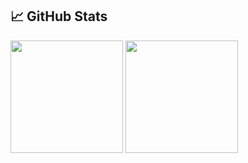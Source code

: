 ## 📈 GitHub Stats
<div>
<img height="180cm" src= "https://github-readme-stats.vercel.app/api?username=Lucasvieirar&show_icons=true&theme=dark" />

<img height="180cm" src= "https://github-readme-stats.vercel.app/api/top-langs/?username=Lucasvieirar&layout=compact&theme=dark" />

</div>
